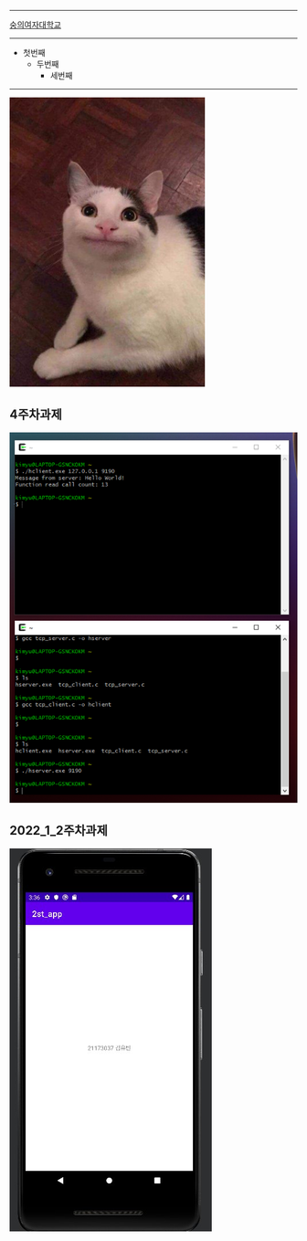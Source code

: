 ***
[숭의여자대학교](https://www.sewc.ac.kr/mbshome/mbs/sewc/index.do)
***
* 첫번째
   * 두번째  
     * 세번째
***     
     
<img width="" height="" src="./png/고양이.png"></img>

## 4주차과제
<img width="" height="" src="./png/4주차과제.PNG"></img>

## 2022_1_2주차과제
<img width="" height="" src="./png/220315.jpg"></img>
